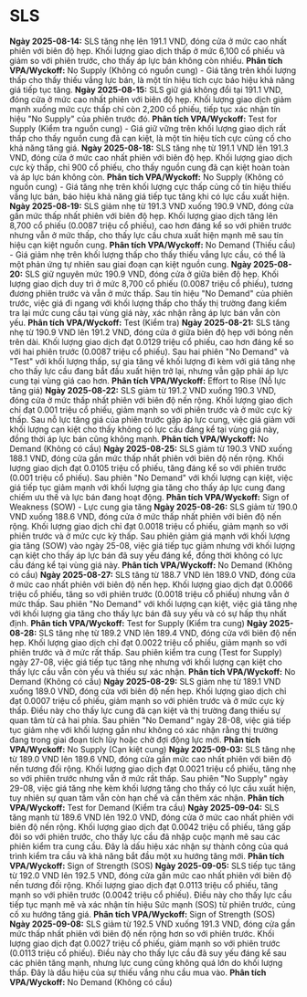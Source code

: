 # SLS

**Ngày 2025-08-14:** SLS tăng nhẹ lên 191.1 VND, đóng cửa ở mức cao nhất phiên với biên độ hẹp. Khối lượng giao dịch thấp ở mức 6,100 cổ phiếu và giảm so với phiên trước, cho thấy áp lực bán không còn nhiều. **Phân tích VPA/Wyckoff:** No Supply (Không có nguồn cung) - Giá tăng trên khối lượng thấp cho thấy thiếu vắng lực bán, là một tín hiệu tích cực báo hiệu khả năng giá tiếp tục tăng.
**Ngày 2025-08-15:** SLS giữ giá không đổi tại 191.1 VND, đóng cửa ở mức cao nhất phiên với biên độ hẹp. Khối lượng giao dịch giảm mạnh xuống mức cực thấp chỉ còn 2,200 cổ phiếu, tiếp tục xác nhận tín hiệu "No Supply" của phiên trước đó. **Phân tích VPA/Wyckoff:** Test for Supply (Kiểm tra nguồn cung) - Giá giữ vững trên khối lượng giao dịch rất thấp cho thấy nguồn cung đã cạn kiệt, là một tín hiệu tích cực củng cố cho khả năng tăng giá.
**Ngày 2025-08-18:** SLS tăng nhẹ từ 191.1 VND lên 191.3 VND, đóng cửa ở mức cao nhất phiên với biên độ hẹp. Khối lượng giao dịch cực kỳ thấp, chỉ 900 cổ phiếu, cho thấy nguồn cung đã cạn kiệt hoàn toàn và áp lực bán không còn. **Phân tích VPA/Wyckoff:** No Supply (Không có nguồn cung) - Giá tăng nhẹ trên khối lượng cực thấp củng cố tín hiệu thiếu vắng lực bán, báo hiệu khả năng giá tiếp tục tăng khi có lực cầu xuất hiện.
**Ngày 2025-08-19:** SLS giảm nhẹ từ 191.3 VND xuống 190.9 VND, đóng cửa gần mức thấp nhất phiên với biên độ hẹp. Khối lượng giao dịch tăng lên 8,700 cổ phiếu (0.0087 triệu cổ phiếu), cao hơn đáng kể so với phiên trước nhưng vẫn ở mức thấp, cho thấy lực cầu chưa xuất hiện mạnh mẽ sau tín hiệu cạn kiệt nguồn cung. **Phân tích VPA/Wyckoff:** No Demand (Thiếu cầu) - Giá giảm nhẹ trên khối lượng thấp cho thấy thiếu vắng lực cầu, có thể là một phản ứng tự nhiên sau giai đoạn cạn kiệt nguồn cung.
**Ngày 2025-08-20:** SLS giữ nguyên mức 190.9 VND, đóng cửa ở giữa biên độ hẹp. Khối lượng giao dịch duy trì ở mức 8,700 cổ phiếu (0.0087 triệu cổ phiếu), tương đương phiên trước và vẫn ở mức thấp. Sau tín hiệu "No Demand" của phiên trước, việc giá đi ngang với khối lượng thấp cho thấy thị trường đang kiểm tra lại mức cung cầu tại vùng giá này, xác nhận rằng áp lực bán vẫn còn yếu. **Phân tích VPA/Wyckoff:** Test (Kiểm tra)
**Ngày 2025-08-21:** SLS tăng nhẹ từ 190.9 VND lên 191.2 VND, đóng cửa ở giữa biên độ hẹp với bóng nến trên dài. Khối lượng giao dịch đạt 0.0129 triệu cổ phiếu, cao hơn đáng kể so với hai phiên trước (0.0087 triệu cổ phiếu). Sau hai phiên "No Demand" và "Test" với khối lượng thấp, sự gia tăng về khối lượng đi kèm với giá tăng nhẹ cho thấy lực cầu đang bắt đầu xuất hiện trở lại, nhưng vẫn gặp phải áp lực cung tại vùng giá cao hơn. **Phân tích VPA/Wyckoff:** Effort to Rise (Nỗ lực tăng giá)
**Ngày 2025-08-22:** SLS giảm từ 191.2 VND xuống 190.3 VND, đóng cửa ở mức thấp nhất phiên với biên độ nến rộng. Khối lượng giao dịch chỉ đạt 0.001 triệu cổ phiếu, giảm mạnh so với phiên trước và ở mức cực kỳ thấp. Sau nỗ lực tăng giá của phiên trước gặp áp lực cung, việc giá giảm với khối lượng cạn kiệt cho thấy không có lực cầu đáng kể tại vùng giá này, đồng thời áp lực bán cũng không mạnh. **Phân tích VPA/Wyckoff:** No Demand (Không có cầu)
**Ngày 2025-08-25:** SLS giảm từ 190.3 VND xuống 188.1 VND, đóng cửa gần mức thấp nhất phiên với biên độ nến rộng. Khối lượng giao dịch đạt 0.0105 triệu cổ phiếu, tăng đáng kể so với phiên trước (0.001 triệu cổ phiếu). Sau phiên "No Demand" với khối lượng cạn kiệt, việc giá tiếp tục giảm mạnh với khối lượng gia tăng cho thấy áp lực cung đang chiếm ưu thế và lực bán đang hoạt động. **Phân tích VPA/Wyckoff:** Sign of Weakness (SOW) - Lực cung gia tăng
**Ngày 2025-08-26:** SLS giảm từ 190.0 VND xuống 188.6 VND, đóng cửa ở mức thấp nhất phiên với biên độ nến rộng. Khối lượng giao dịch chỉ đạt 0.0018 triệu cổ phiếu, giảm mạnh so với phiên trước và ở mức cực kỳ thấp. Sau phiên giảm giá mạnh với khối lượng gia tăng (SOW) vào ngày 25-08, việc giá tiếp tục giảm nhưng với khối lượng cạn kiệt cho thấy áp lực bán đã suy yếu đáng kể, đồng thời không có lực cầu đáng kể tại vùng giá này. **Phân tích VPA/Wyckoff:** No Demand (Không có cầu)
**Ngày 2025-08-27:** SLS tăng từ 188.7 VND lên 189.0 VND, đóng cửa ở mức cao nhất phiên với biên độ nến hẹp. Khối lượng giao dịch đạt 0.0066 triệu cổ phiếu, tăng so với phiên trước (0.0018 triệu cổ phiếu) nhưng vẫn ở mức thấp. Sau phiên "No Demand" với khối lượng cạn kiệt, việc giá tăng nhẹ với khối lượng gia tăng cho thấy lực bán đã suy yếu và có sự hấp thụ nhất định. **Phân tích VPA/Wyckoff:** Test for Supply (Kiểm tra cung)
**Ngày 2025-08-28:** SLS tăng nhẹ từ 189.2 VND lên 189.4 VND, đóng cửa với biên độ nến hẹp. Khối lượng giao dịch chỉ đạt 0.0022 triệu cổ phiếu, giảm mạnh so với phiên trước và ở mức rất thấp. Sau phiên kiểm tra cung (Test for Supply) ngày 27-08, việc giá tiếp tục tăng nhẹ nhưng với khối lượng cạn kiệt cho thấy lực cầu vẫn còn yếu và thiếu sự xác nhận. **Phân tích VPA/Wyckoff:** No Demand (Không có cầu)
**Ngày 2025-08-29:** SLS giảm nhẹ từ 189.1 VND xuống 189.0 VND, đóng cửa với biên độ nến hẹp. Khối lượng giao dịch chỉ đạt 0.0007 triệu cổ phiếu, giảm mạnh so với phiên trước và ở mức cực kỳ thấp. Điều này cho thấy lực cung đã cạn kiệt và thị trường đang thiếu sự quan tâm từ cả hai phía. Sau phiên "No Demand" ngày 28-08, việc giá tiếp tục giảm nhẹ với khối lượng gần như không có xác nhận rằng thị trường đang trong giai đoạn tích lũy hoặc chờ đợi động lực mới. **Phân tích VPA/Wyckoff:** No Supply (Cạn kiệt cung)
**Ngày 2025-09-03:** SLS tăng nhẹ từ 189.0 VND lên 189.6 VND, đóng cửa gần mức cao nhất phiên với biên độ nến tương đối rộng. Khối lượng giao dịch đạt 0.0021 triệu cổ phiếu, tăng nhẹ so với phiên trước nhưng vẫn ở mức rất thấp. Sau phiên "No Supply" ngày 29-08, việc giá tăng nhẹ kèm khối lượng tăng cho thấy có lực cầu xuất hiện, tuy nhiên sự quan tâm vẫn còn hạn chế và cần thêm xác nhận. **Phân tích VPA/Wyckoff:** Test for Demand (Kiểm tra cầu)
**Ngày 2025-09-04:** SLS tăng mạnh từ 189.6 VND lên 192.0 VND, đóng cửa ở mức cao nhất phiên với biên độ nến rộng. Khối lượng giao dịch đạt 0.0042 triệu cổ phiếu, tăng gấp đôi so với phiên trước, cho thấy lực cầu đã nhập cuộc mạnh mẽ sau các phiên kiểm tra cung cầu. Đây là dấu hiệu xác nhận sự thành công của quá trình kiểm tra cầu và khả năng bắt đầu một xu hướng tăng mới. **Phân tích VPA/Wyckoff:** Sign of Strength (SOS)
**Ngày 2025-09-05:** SLS tiếp tục tăng từ 192.0 VND lên 192.5 VND, đóng cửa gần mức cao nhất phiên với biên độ nến tương đối rộng. Khối lượng giao dịch đạt 0.0113 triệu cổ phiếu, tăng mạnh so với phiên trước (0.0042 triệu cổ phiếu). Điều này cho thấy lực cầu tiếp tục mạnh mẽ và xác nhận tín hiệu Sức mạnh (SOS) từ phiên trước, củng cố xu hướng tăng giá. **Phân tích VPA/Wyckoff:** Sign of Strength (SOS)
**Ngày 2025-09-08:** SLS giảm từ 192.5 VND xuống 191.3 VND, đóng cửa gần mức thấp nhất phiên với biên độ nến rộng hơn so với phiên trước. Khối lượng giao dịch đạt 0.0027 triệu cổ phiếu, giảm mạnh so với phiên trước (0.0113 triệu cổ phiếu). Điều này cho thấy lực cầu đã suy yếu đáng kể sau các phiên tăng mạnh, nhưng lực cung cũng không quá lớn do khối lượng thấp. Đây là dấu hiệu của sự thiếu vắng nhu cầu mua vào. **Phân tích VPA/Wyckoff:** No Demand (Không có cầu)
